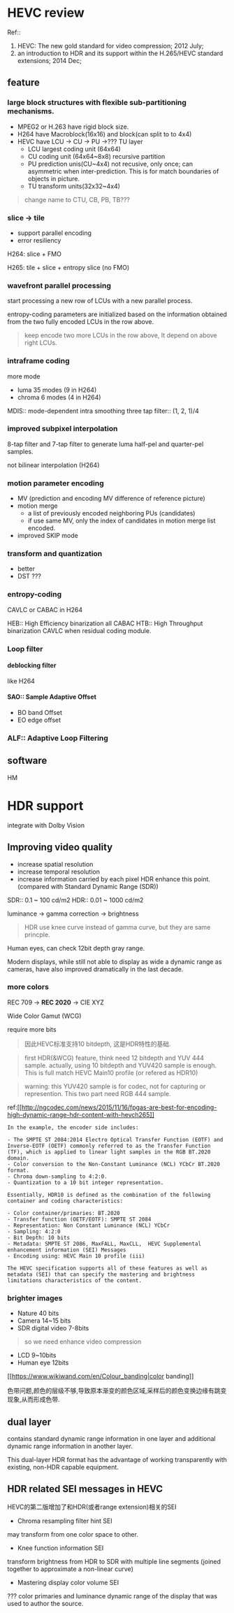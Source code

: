 # HEVC review

Ref::
1. HEVC: The new gold standard for video compression; 2012 July;
1. an introduction to HDR and its support within the H.265/HEVC standard extensions; 2014 Dec;
## feature
### large block structures with flexible sub-partitioning mechanisms.

- MPEG2 or H.263 have rigid block size.
- H264 have Macroblock(16x16) and block(can split to to 4x4)
- HEVC have LCU -> CU -> PU ->??? TU layer
    - LCU largest coding unit (64x64)
    - CU  coding unit (64x64~8x8) recursive partition
    - PU  prediction unis(CU~4x4) not recusive, only once; can asymmetric when inter-prediction. This is for match boundaries of objects in picture.
    - TU  transform units(32x32~4x4)

> change name to CTU, CB, PB, TB???

### slice -> tile

- support parallel encoding
- error resiliency

 H264: slice + FMO

 H265: tile + slice + entropy slice (no FMO)

### wavefront parallel processing
start processing a new row of LCUs with a new parallel process.

entropy-coding parameters are initialized based on the information obtained from the two fully encoded LCUs in the row above.

> keep encode two more LCUs in the row above, It depend on above right LCUs.

### intraframe coding
more mode
- luma 35 modes (9 in H264)
- chroma 6 modes (4 in H264)

MDIS:: mode-dependent intra smoothing
three tap filter:: (1, 2, 1)/4

### improved subpixel interpolation
8-tap filter and 7-tap filter to generate luma half-pel and quarter-pel samples.

not bilinear interpolation (H264)

### motion parameter encoding

- MV (prediction and encoding MV difference of reference picture)
- motion merge
    - a list of previously encoded neighboring PUs (candidates)
    - if use same MV, only the index of candidates in motion merge list encoded.
- improved SKIP mode

### transform and quantization

- better
- DST
???

### entropy-coding

CAVLC or CABAC in H264

HEB:: High Efficiency binarization
    all CABAC
HTB:: High Throughput binarization
    CAVLC when residual coding module.

### Loop filter
#### deblocking filter
like H264

#### SAO:: Sample Adaptive Offset
- BO band Offset
- EO edge offset


### ALF:: Adaptive Loop Filtering


## software
HM

# HDR support
integrate with Dolby Vision

## Improving video quality
- increase spatial resolution
- increase temporal resolution
- increase information carried by each pixel
    HDR enhance this point. (compared with Standard Dynamic Range (SDR))

 SDR:: 0.1 ~ 100 cd/m2
 HDR:: 0.01 ~ 1000 cd/m2

luminance -> gamma correction -> brightness

> HDR use knee curve instead of gamma curve, but they are same princple.

Human eyes, can check 12bit depth gray range.

Modern displays, while still not able to display as wide a dynamic range as cameras, have also improved dramatically in the last decade.

### more colors
REC 709 -> **REC 2020** -> CIE XYZ

 Wide Color Gamut (WCG)

require more bits

> 因此HEVC标准支持10 bitdepth, 这是HDR特性的基础.

> first HDR(&WCG) feature, think need 12 bitdepth and YUV 444 sample.
actually, using 10 bitdepth and YUV420 sample is enough.
This is full match HEVC Main10 profile (or refered as HDR10)

> warning: this YUV420 sample is for codec, not for capturing or represention.
This two part need RGB 444 sample.

ref:[[http://ngcodec.com/news/2015/11/16/fpgas-are-best-for-encoding-high-dynamic-range-hdr-content-with-hevch265]]
```
In the example, the encoder side includes:

- The SMPTE ST 2084:2014 Electro Optical Transfer Function (EOTF) and Inverse-EOTF (OETF) commonly referred to as the Transfer Function (TF), which is applied to linear light samples in the RGB BT.2020 domain.
- Color conversion to the Non-Constant Luminance (NCL) YCbCr BT.2020 format.
- Chroma down-sampling to 4:2:0.
- Quantization to a 10 bit integer representation.

Essentially, HDR10 is defined as the combination of the following container and coding characteristics:

- Color container/primaries: BT.2020
- Transfer function (OETF/EOTF): SMPTE ST 2084
- Representation: Non Constant Luminance (NCL) YCbCr
- Sampling: 4:2:0
- Bit Depth: 10 bits
- Metadata: SMPTE ST 2086, MaxFALL, MaxCLL,  HEVC Supplemental enhancement information (SEI) Messages  
- Encoding using: HEVC Main 10 profile (iii)  

The HEVC specification supports all of these features as well as metadata (SEI) that can specify the mastering and brightness limitations characteristics of the content.
```

### brighter images

- Nature 40 bits
- Camera 14~15 bits
- SDR digital video 7-8bits
> so we need enhance video compression

- LCD 9~10bits
- Human eye 12bits

[[https://www.wikiwand.com/en/Colour_banding|color banding]]

色带问题,颜色的层级不够,导致原本渐变的颜色区域,采样后的颜色变换边缘有跳变现象,从而形成色带.

## dual layer

contains standard dynamic range information in one layer and additional dynamic range information in another layer.

This dual-layer HDR format has the advantage of working transparently with existing, non-HDR capable equipment.

## HDR related SEI messages in HEVC

HEVC的第二版增加了和HDR(或者range extension)相关的SEI

- Chroma resampling filter hint SEI

 may transform from one color space to other.
- Knee function information SEI

 transform brightness from HDR to SDR with multiple line segments (joined together to approximate a non-linear curve)
- Mastering display color volume SEI

 ???
 color primaries and luminance dynamic range of the display that was used to author the source.
